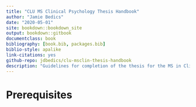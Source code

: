```yaml
--- 
title: "CLU MS Clinical Psychology Thesis Handbook"
author: "Jamie Bedics"
date: "2020-05-01"
site: bookdown::bookdown_site
output: bookdown::gitbook
documentclass: book
bibliography: [book.bib, packages.bib]
biblio-style: apalike
link-citations: yes
github-repo: jdbedics/clu-msclin-thesis-handbook
description: "Guidelines for completion of the thesis for the MS in Clinical Psychology Program at CLU."
---
```


# Prerequisites

